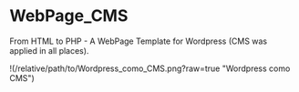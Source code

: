# WebPage_CMS
From HTML to PHP - A WebPage Template for Wordpress (CMS was applied in all places).

!(/relative/path/to/Wordpress_como_CMS.png?raw=true "Wordpress como CMS")

